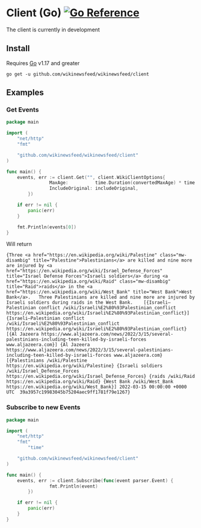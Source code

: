 # Client (Go) [![Go Reference](https://pkg.go.dev/badge/github.com/wikinewsfeed/wikinewsfeed/client.svg)](https://pkg.go.dev/github.com/wikinewsfeed/wikinewsfeed/client)

The client is currently in development

## Install

Requires [Go](https://go.dev/dl/) v1.17 and greater

```sh:no-line-numbers
go get -u github.com/wikinewsfeed/wikinewsfeed/client
```

## Examples

### Get Events

```go
package main

import (
    "net/http"
    "fmt"

    "github.com/wikinewsfeed/wikinewsfeed/client"
)

func main() {
    events, err := client.Get("", client.WikiClientOptions{
				MaxAge:          time.Duration(convertedMaxAge) * time.Second,
				IncludeOriginal: includeOriginal,
		})

    if err != nil {
        panic(err)
    }

    fmt.Println(events[0])
}
```

Will return

```:no-line-numbers
{Three <a href="https://en.wikipedia.org/wiki/Palestine" class="mw-disambig" title="Palestine">Palestinians</a> are killed and nine more are injured by <a href="https://en.wikipedia.org/wiki/Israel_Defense_Forces" title="Israel Defense Forces">Israeli soldiers</a> during <a href="https://en.wikipedia.org/wiki/Raid" class="mw-disambig" title="Raid">raids</a> in the <a href="https://en.wikipedia.org/wiki/West_Bank" title="West Bank">West Bank</a>.   Three Palestinians are killed and nine more are injured by Israeli soldiers during raids in the West Bank.    [{Israeli–Palestinian conflict /wiki/Israeli%E2%80%93Palestinian_conflict https://en.wikipedia.org/wiki/Israeli%E2%80%93Palestinian_conflict}] {Israeli–Palestinian conflict /wiki/Israeli%E2%80%93Palestinian_conflict https://en.wikipedia.org/wiki/Israeli%E2%80%93Palestinian_conflict} [{Al Jazeera https://www.aljazeera.com/news/2022/3/15/several-palestinians-including-teen-killed-by-israeli-forces www.aljazeera.com}] {Al Jazeera https://www.aljazeera.com/news/2022/3/15/several-palestinians-including-teen-killed-by-israeli-forces www.aljazeera.com} [{Palestinians /wiki/Palestine https://en.wikipedia.org/wiki/Palestine} {Israeli soldiers /wiki/Israel_Defense_Forces https://en.wikipedia.org/wiki/Israel_Defense_Forces} {raids /wiki/Raid https://en.wikipedia.org/wiki/Raid} {West Bank /wiki/West_Bank https://en.wikipedia.org/wiki/West_Bank}] 2022-03-15 00:00:00 +0000 UTC  39a3957c19983045b75204aec9ff1781f79e1267}
```

### Subscribe to new Events

```go
package main

import (
    "net/http"
    "fmt"
		"time"

    "github.com/wikinewsfeed/wikinewsfeed/client"
)

func main() {
    events, err := client.Subscribe(func(event parser.Event) {
				fmt.Println(event)
		})

    if err != nil {
        panic(err)
    }
}
```
